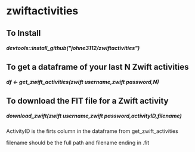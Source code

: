 # zwiftactivities

## To Install 
##### devtools::install_github("johne3112/zwiftactivities")

## To get a dataframe of your last N Zwift activities 
##### df <- get_zwift_activities(zwift username,zwift password,N)
  
## To download the FIT file for a Zwift activity
##### download_zwift(zwift username,zwift password,activityID,filename)

ActivityID is the firts column in the dataframe from get_zwift_activities

filename should be the full path and filename ending in .fit

